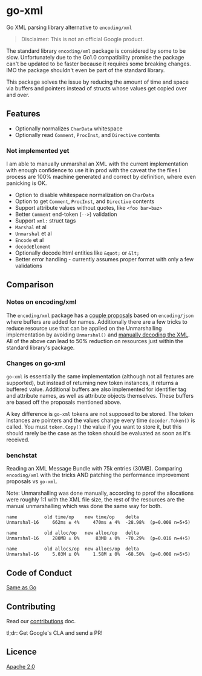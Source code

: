 # go-xml
Go XML parsing library alternative to `encoding/xml`

> Disclaimer: This is not an official Google product.

The standard library `encoding/xml` package is considered by some to be slow. Unfortunately due to
the Go1.0 compatibility promise the package can't be updated to be faster because it requires some
breaking changes. IMO the package shouldn't even be part of the standard library.

This package solves the issue by reducing the amount of time and space via buffers and pointers
instead of structs whose values get copied over and over.

## Features

* Optionally normalizes `CharData` whitespace
* Optionally read `Comment`, `ProcInst`, and `Directive` contents

### Not implemented yet
I am able to manually unmarshal an XML with the current implementation with enough confidence to
use it in prod with the caveat the the files I process are 100% machine generated and correct by
definition, where even panicking is OK.

* Option to disable whitespace normalization on `CharData`
* Option to get `Comment`, `ProcInst`, and `Directive` contents
* Support attribute values without quotes, like `<foo bar=baz>`
* Better `Comment` end-token (`-->`) validation
* Support `xml:` struct tags
* `Marshal` et al
* `Unmarshal` et al
* `Encode` et al
* `decodeElement`
* Optionally decode html entities like `&quot;` or `&lt;`
* Better error handling - currently assumes proper format with only a few validations

## Comparison

### Notes on encoding/xml
The `encoding/xml` package has a [couple proposals](https://github.com/golang/go/issues/21823)
based on `encoding/json` where buffers are added for names. Additionally there are a few tricks
to reduce resource use that can be applied on the Unmarshalling implementation by avoiding
`Unmarshal()` and [manually decoding the XML](https://stackoverflow.com/a/61858457/950582).
All of the above can lead to 50% reduction on resources just within the standard library's package.

### Changes on go-xml
`go-xml` is essentially the same implementation (although not all features are supported), but
instead of returning new token instances, it returns a buffered value. Additional buffers are also
implemented for identifier tag and attribute names, as well as attribute objects themselves. These
buffers are based off the proposals mentioned above.

A key difference is `go-xml` tokens are not supposed to be stored. The token instances are pointers
and the values change every time `decoder.Token()` is called. You must `token.Copy()` the value if
you want to store it, but this should rarely be the case as the token should be evaluated as soon
as it's received.

### benchstat

Reading an XML Message Bundle with 75k entries (30MB). Comparing `encoding/xml` with the tricks
AND patching the performance improvement proposals vs `go-xml`.

Note: Unmarshalling was done manually, according to pprof the allocations were roughly 1:1 with
the XML file size, the rest of the resources are the manual unmarshalling which was done the
same way for both.

```
name          old time/op    new time/op    delta
Unmarshal-16     662ms ± 4%     470ms ± 4%  -28.98%  (p=0.008 n=5+5)

name          old alloc/op   new alloc/op   delta
Unmarshal-16     280MB ± 0%      83MB ± 0%  -70.29%  (p=0.016 n=4+5)

name          old allocs/op  new allocs/op  delta
Unmarshal-16     5.03M ± 0%     1.58M ± 0%  -68.50%  (p=0.008 n=5+5)
```

## Code of Conduct

[Same as Go](https://golang.org/conduct)

## Contributing

Read our [contributions](CONTRIBUTING.md) doc.

tl;dr: Get Google's CLA and send a PR!

## Licence

[Apache 2.0](LICENSE)

